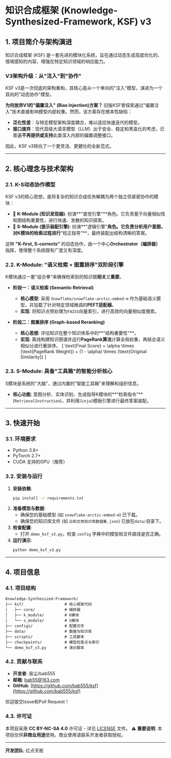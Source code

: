 # 知识合成框架 (Knowledge-Synthesized-Framework, KSF) v3

## 1. 项目简介与架构演进

知识合成框架 (KSF) 是一套先进的模块化系统，旨在通过动态生成高度优化的、情境感知的内容，增强在特定知识领域的响应能力。

### V3架构升级：从"注入"到"协作"

KSF v3是一次彻底的架构重构，其核心是从一个单向的"注入"模型，演进为一个双向的"动态协作"模型。

**为何放弃V1的"偏置注入" (Bias Injection)方案？**
旧版KSF曾探索通过"偏置注入"技术直接影响模型内部权重。然而，该方案存在根本性缺陷：
*   **泛化性差**：与特定模型架构深度耦合，难以适应快速迭代的模型。
*   **接口废弃**：现代高级大语言模型（LLM）出于安全、稳定和黑盒化的考虑，已普遍**不再提供或支持**此类深入内部的偏置调整接口。

因此，KSF v3转向了一个更灵活、更健壮的全新范式。

---

## 2. 核心理念与技术架构

### 2.1. K-S动态协作模型

KSF v3的核心思想，是将复杂的知识合成任务解耦为两个独立但紧密协作的模块：

*   🧠 **K-Module (知识发现器)**: 扮演**"直觉引擎"**角色。它负责基于向量相似性和图结构重要性，进行快速、发散的知识探索。
*   🎯 **S-Module (提示装配引擎)**: 扮演**"逻辑引擎"**角色。它负责分析用户意图，对K模块的检索过程进行**"校正指导"**，最终装配出结构清晰的答案。

这种 **"K-first, S-corrects"** 的动态协作，由一个中心**Orchestrator（编排器）** 指挥，使得整个系统既有广度又有深度。

### 2.2. K-Module: "语义检索 + 图重排序"双阶段引擎

K模块通过一套"组合拳"来确保检索到的知识既**相关**又**重要**。

*   **阶段一：语义检索 (Semantic Retrieval)**
    *   **核心模型**: 采用 `Snowflake/snowflake-arctic-embed-m` 作为基础语义模型，并加载了针对特定领域微调的**PEFT适配器**。
    *   **实现**: 将知识点预处理为`FAISS`向量索引，进行高效的向量相似度搜索。

*   **阶段二：图重排序 (Graph-based Reranking)**
    *   **核心思想**: 评估知识在整个知识体系中的**"结构重要性"**。
    *   **实现**: 离线构建知识图谱并运行**PageRank算法**计算全局权重，再结合语义相似分进行重排序。
        \[
        \text{Final Score} = \alpha \times (\text{PageRank Weight}) + (1 - \alpha) \times (\text{Original Similarity})
        \]

### 2.3. S-Module: 具备"工具箱"的智能分析核心

S模块是系统的"大脑"，通过内置的"智能工具箱"来理解和组织信息。
*   **核心功能**: 意图分析、实体识别、生成指导K模块的**"检索指令"** (`RetrievalInstruction`)，并利用`Jinja2`模板引擎进行最终答案装配。

---

## 3. 快速开始

### 3.1. 环境要求
- Python 3.8+
- PyTorch 2.7+
- CUDA 支持的GPU（推荐）

### 3.2. 安装与运行
1.  **安装依赖**:
    ```bash
    pip install -r requirements.txt
    ```
2.  **准备模型与数据**:
    *   确保您的基础模型 (如 `snowflake-arctic-embed-m`) 已下载。
    *   确保您的知识库文件 (如 `云和文旅知识库数据集.json`) 已放在`data/`目录下。
3.  **检查配置**:
    *   打开 `demo_ksf_v3.py`，检查 `config` 字典中的模型和文件路径是否正确。
4.  **运行演示**:
    ```bash
    python demo_ksf_v3.py
    ```

---

## 4. 项目信息

### 4.1. 项目结构
```
Knowledge-Synthesized-Framework/
├── ksf/                  # 核心框架代码
│   ├── core/             # 编排器
│   ├── k_module/         # K模块
│   └── s_module/         # S模块
├── configs/              # 配置文件
├── data/                 # 数据与知识库
├── scripts/              # 工具脚本
├── checkpoints/          # 模型检查点与索引
└── demo_ksf_v3.py        # 演示脚本
```

### 4.2. 贡献与联系
- **开发者**: 易尘/bab555
- **邮箱**: bab55@163.com
- **GitHub**: [https://github.com/bab555/ksf](https://github.com/bab555/ksf)

欢迎提交Issue和Pull Request！

### 4.3. 许可证
本项目采用 **CC BY-NC-SA 4.0** 许可证 - 详见 [LICENSE](LICENSE) 文件。
⚠️ **重要说明**: 本项目仅供**非商业用途**使用。商业使用请联系开发者获取授权。

---
**开发团队**: 红点天枢 